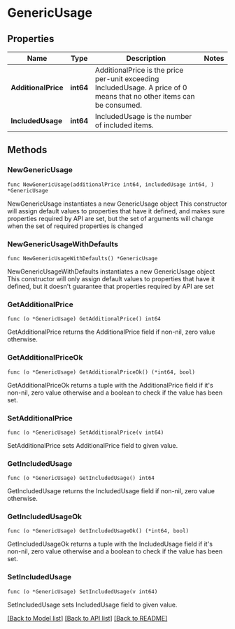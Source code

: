 # GenericUsage

## Properties

Name | Type | Description | Notes
------------ | ------------- | ------------- | -------------
**AdditionalPrice** | **int64** | AdditionalPrice is the price per-unit exceeding IncludedUsage. A price of 0 means that no other items can be consumed. | 
**IncludedUsage** | **int64** | IncludedUsage is the number of included items. | 

## Methods

### NewGenericUsage

`func NewGenericUsage(additionalPrice int64, includedUsage int64, ) *GenericUsage`

NewGenericUsage instantiates a new GenericUsage object
This constructor will assign default values to properties that have it defined,
and makes sure properties required by API are set, but the set of arguments
will change when the set of required properties is changed

### NewGenericUsageWithDefaults

`func NewGenericUsageWithDefaults() *GenericUsage`

NewGenericUsageWithDefaults instantiates a new GenericUsage object
This constructor will only assign default values to properties that have it defined,
but it doesn't guarantee that properties required by API are set

### GetAdditionalPrice

`func (o *GenericUsage) GetAdditionalPrice() int64`

GetAdditionalPrice returns the AdditionalPrice field if non-nil, zero value otherwise.

### GetAdditionalPriceOk

`func (o *GenericUsage) GetAdditionalPriceOk() (*int64, bool)`

GetAdditionalPriceOk returns a tuple with the AdditionalPrice field if it's non-nil, zero value otherwise
and a boolean to check if the value has been set.

### SetAdditionalPrice

`func (o *GenericUsage) SetAdditionalPrice(v int64)`

SetAdditionalPrice sets AdditionalPrice field to given value.


### GetIncludedUsage

`func (o *GenericUsage) GetIncludedUsage() int64`

GetIncludedUsage returns the IncludedUsage field if non-nil, zero value otherwise.

### GetIncludedUsageOk

`func (o *GenericUsage) GetIncludedUsageOk() (*int64, bool)`

GetIncludedUsageOk returns a tuple with the IncludedUsage field if it's non-nil, zero value otherwise
and a boolean to check if the value has been set.

### SetIncludedUsage

`func (o *GenericUsage) SetIncludedUsage(v int64)`

SetIncludedUsage sets IncludedUsage field to given value.



[[Back to Model list]](../README.md#documentation-for-models) [[Back to API list]](../README.md#documentation-for-api-endpoints) [[Back to README]](../README.md)


